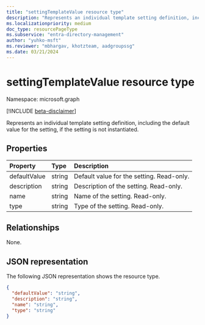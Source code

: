 ```yaml
---
title: "settingTemplateValue resource type"
description: "Represents an individual template setting definition, including the default value for the setting, if the setting is not instantiated."
ms.localizationpriority: medium
doc_type: resourcePageType
ms.subservice: "entra-directory-management"
author: "yuhko-msft"
ms.reviewer: "mbhargav, khotzteam, aadgroupssg"
ms.date: 03/21/2024
---
```


# settingTemplateValue resource type

Namespace: microsoft.graph

[!INCLUDE [beta-disclaimer](../../includes/beta-disclaimer.md)]

Represents an individual template setting definition, including the default value for the setting, if the setting is not instantiated.


## Properties
| Property       | Type    |Description|
|:---------------|:--------|:----------|
|defaultValue|string|Default value for the setting. Read-only.|
|description|string|Description of the setting. Read-only.|
|name|string|Name of the setting. Read-only.|
|type|string|Type of the setting. Read-only.|

## Relationships
None.

## JSON representation

The following JSON representation shows the resource type.

<!-- {
  "blockType": "resource",
  "optionalProperties": [

  ],
  "@odata.type": "microsoft.graph.settingTemplateValue"
}-->

```json
{
  "defaultValue": "string",
  "description": "string",
  "name": "string",
  "type": "string"
}

```

<!-- uuid: 8fcb5dbc-d5aa-4681-8e31-b001d5168d79
2015-10-25 14:57:30 UTC -->
<!--
{
  "type": "#page.annotation",
  "description": "settingTemplateValue resource",
  "keywords": "",
  "section": "documentation",
  "tocPath": "",
  "suppressions": []
}
-->


